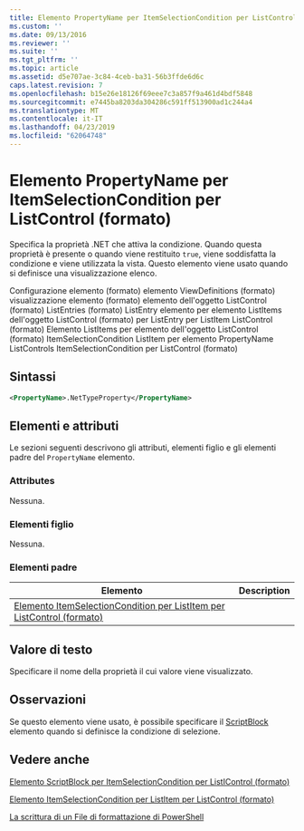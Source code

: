 ```yaml
---
title: Elemento PropertyName per ItemSelectionCondition per ListControl (formato) | Microsoft Docs
ms.custom: ''
ms.date: 09/13/2016
ms.reviewer: ''
ms.suite: ''
ms.tgt_pltfrm: ''
ms.topic: article
ms.assetid: d5e707ae-3c84-4ceb-ba31-56b3ffde6d6c
caps.latest.revision: 7
ms.openlocfilehash: b15e26e18126f69eee7c3a857f9a461d4bdf5848
ms.sourcegitcommit: e7445ba8203da304286c591ff513900ad1c244a4
ms.translationtype: MT
ms.contentlocale: it-IT
ms.lasthandoff: 04/23/2019
ms.locfileid: "62064748"
---
```

# <a name="propertyname-element-for-itemselectioncondition-for-listcontrol-format"></a>Elemento PropertyName per ItemSelectionCondition per ListControl (formato)

Specifica la proprietà .NET che attiva la condizione. Quando questa proprietà è presente o quando viene restituito `true`, viene soddisfatta la condizione e viene utilizzata la vista. Questo elemento viene usato quando si definisce una visualizzazione elenco.

Configurazione elemento (formato) elemento ViewDefinitions (formato) visualizzazione elemento (formato) elemento dell'oggetto ListControl (formato) ListEntries (formato) ListEntry elemento per elemento ListItems dell'oggetto ListControl (formato) per ListEntry per ListItem ListControl (formato) Elemento ListItems per elemento dell'oggetto ListControl (formato) ItemSelectionCondition ListItem per elemento PropertyName ListControls ItemSelectionCondition per ListControl (formato)

## <a name="syntax"></a>Sintassi

```xml
<PropertyName>.NetTypeProperty</PropertyName>
```

## <a name="attributes-and-elements"></a>Elementi e attributi

Le sezioni seguenti descrivono gli attributi, elementi figlio e gli elementi padre del `PropertyName` elemento.

### <a name="attributes"></a>Attributes

Nessuna.

### <a name="child-elements"></a>Elementi figlio

Nessuna.

### <a name="parent-elements"></a>Elementi padre

|Elemento|Description|
|-------------|-----------------|
|[Elemento ItemSelectionCondition per ListItem per ListControl (formato)](./itemselectioncondition-element-for-listitem-for-listcontrol-format.md)||

## <a name="text-value"></a>Valore di testo

Specificare il nome della proprietà il cui valore viene visualizzato.

## <a name="remarks"></a>Osservazioni

Se questo elemento viene usato, è possibile specificare il [ScriptBlock](./scriptblock-element-for-itemselectioncondition-for-listcontrol-format.md) elemento quando si definisce la condizione di selezione.

## <a name="see-also"></a>Vedere anche

[Elemento ScriptBlock per ItemSelectionCondition per ListIControl (formato)](./scriptblock-element-for-itemselectioncondition-for-listcontrol-format.md)

[Elemento ItemSelectionCondition per ListItem per ListControl (formato)](./itemselectioncondition-element-for-listitem-for-listcontrol-format.md)

[La scrittura di un File di formattazione di PowerShell](./writing-a-powershell-formatting-file.md)
